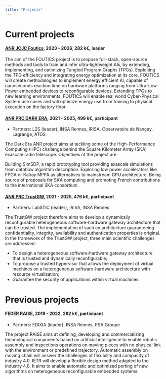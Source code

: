 ```yaml
---
title: "Projects"
---
```


# Current projects

#### [ANR JCJC Foutics](https://gegelati.github.io/projects/foutics/), 2023 - 2026, 282 k€, leader

The aim of the FOUTICS project is to propose full-stack, open-source methods and tools to train and infer ultra-lightweight AIs, by extending, implementing, and optimizing Tangled Program Graphs (TPGs).
Exploiting the TPG efficiency and integrating energy optimization at its core, FOUTICS will create methodologies to implement energy efficient AI, capable of nanoseconds reaction time on hardware platforms ranging from Ultra-Low Power embedded devices to reconfigurable devices. Extending TPGs to new learning environments, FOUTICS will enable real world Cyber-Physical System use cases and will optimize energy use from training to physical execution on the factory floor.

#### [ANR PRC DARK ERA](https://dark-era.pages.centralesupelec.fr/), 2021 - 2025, 499 k€, participant

- Partners: L2S (leader), INSA Rennes, IRISA, Observatoire de Nançay, Lagrange, ATOS

The Dark Era ANR project aims at tackling some of the High-Performance Computing (HPC) challenge behind the Square Kilometer Array (SKA) exascale radio telescope. Objectives of the project are:

Building SimSDP, a rapid prototyping tool providing exascale simulations from dataflow algorithm description.
Exploring low power accelerators like FPGA or Kalray MPPA as alternatives to mainstream GPU architecture.
Being source of proposals for SKA computing and promoting French contributions to the international SKA consortium.

#### [ANR PRC TrustGW](https://anr.fr/Project-ANR-21-CE39-0005), 2021 - 2025, 476 k€, participant

- Partners: LabSTIC (leader), IRISA, INSA Rennes

The TrustGW project therefore aims to develop a dynamically reconfigurable heterogeneous software-hardware gateway architecture that can be trusted. The implementation of such an architecture guaranteeing confidentiality, integrity, availability and authentication properties is original. In the framework of the TrustGW project, three main scientific challenges are addressed:
- To design a heterogeneous software-hardware gateway architecture that is trusted and dynamically reconfigurable;
- To propose a trusted hypervisor that allows the deployment of virtual machines on a heterogeneous software-hardware architecture with resource virtualization;
- Guarantee the security of applications within virtual machines.

# Previous projects

#### FEDER RAISE, 2019 - 2022, 282 k€, participant

- Partners: EDIXIA (leader), INSA Rennes, PSA Groupe

The project RAISE aims at defining, developing and commercializing technological components based on artificial intelligence to enable robotic assembly and inspections operations on moving pieces with no physical link with the environment or predefined trajectory.
Automatic assembly on moving chain will answer the challenges of flexibility and compacity of industry 4.0.
IETR will develop a flexible design method adapted to the industry 4.0. It aims to enable automatic and optimized porting of new algorithms on heterogeneous reconfigurable embedded systems.

